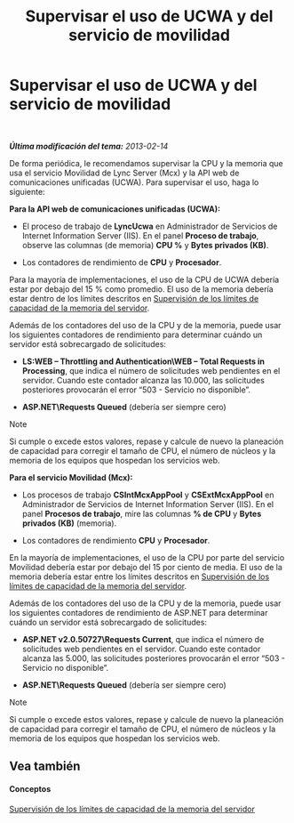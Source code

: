 ﻿---
title: Supervisar el uso de UCWA y del servicio de movilidad
TOCTitle: Supervisar el uso de UCWA y del servicio de movilidad
ms:assetid: 8389b37a-ca3e-4047-8b51-85bc07da87e8
ms:mtpsurl: https://technet.microsoft.com/es-es/library/Hh690025(v=OCS.15)
ms:contentKeyID: 48275878
ms.date: 01/07/2017
mtps_version: v=OCS.15
ms.translationtype: HT
---

# Supervisar el uso de UCWA y del servicio de movilidad

 

_**Última modificación del tema:** 2013-02-14_

De forma periódica, le recomendamos supervisar la CPU y la memoria que usa el servicio Movilidad de Lync Server (Mcx) y la API web de comunicaciones unificadas (UCWA). Para supervisar el uso, haga lo siguiente:

**Para la API web de comunicaciones unificadas (UCWA):**

  - El proceso de trabajo de **LyncUcwa** en Administrador de Servicios de Internet Information Server (IIS). En el panel **Proceso de trabajo**, observe las columnas (de memoria) **CPU %** y **Bytes privados (KB)**.

  - Los contadores de rendimiento de **CPU** y **Procesador**.

Para la mayoría de implementaciones, el uso de la CPU de UCWA debería estar por debajo del 15 % como promedio. El uso de la memoria debería estar dentro de los límites descritos en [Supervisión de los límites de capacidad de la memoria del servidor](lync-server-2013-monitoring-for-server-memory-capacity-limits.md).

Además de los contadores del uso de la CPU y de la memoria, puede usar los siguientes contadores de rendimiento para determinar cuándo un servidor está sobrecargado de solicitudes:

  - **LS:WEB – Throttling and Authentication\\WEB – Total Requests in Processing**, que indica el número de solicitudes web pendientes en el servidor. Cuando este contador alcanza las 10.000, las solicitudes posteriores provocarán el error “503 - Servicio no disponible”.

  - **ASP.NET\\Requests Queued** (debería ser siempre cero)


> [!NOTE]
> Si cumple o excede estos valores, repase y calcule de nuevo la planeación de capacidad para corregir el tamaño de CPU, el número de núcleos y la memoria de los equipos que hospedan los servicios web.



**Para el servicio Movilidad (Mcx):**

  - Los procesos de trabajo **CSIntMcxAppPool** y **CSExtMcxAppPool** en Administrador de Servicios de Internet Information Server (IIS). En el panel **Procesos de trabajo**, mire las columnas **% de CPU** y **Bytes privados (KB)** (memoria).

  - Los contadores de rendimiento **CPU** y **Procesador**.

En la mayoría de implementaciones, el uso de la CPU por parte del servicio Movilidad debería estar por debajo del 15 por ciento de media. El uso de la memoria debería estar entre los límites descritos en [Supervisión de los límites de capacidad de la memoria del servidor](lync-server-2013-monitoring-for-server-memory-capacity-limits.md).

Además de los contadores del uso de la CPU y de la memoria, puede usar los siguientes contadores de rendimiento de ASP.NET para determinar cuándo un servidor está sobrecargado de solicitudes:

  - **ASP.NET v2.0.50727\\Requests Current**, que indica el número de solicitudes web pendientes en el servidor. Cuando este contador alcanza las 5.000, las solicitudes posteriores provocarán el error “503 - Servicio no disponible”.

  - **ASP.NET\\Requests Queued** (debería ser siempre cero)


> [!NOTE]
> Si cumple o excede estos valores, repase y calcule de nuevo la planeación de capacidad para corregir el tamaño de CPU, el número de núcleos y la memoria de los equipos que hospedan los servicios web.



## Vea también

#### Conceptos

[Supervisión de los límites de capacidad de la memoria del servidor](lync-server-2013-monitoring-for-server-memory-capacity-limits.md)

